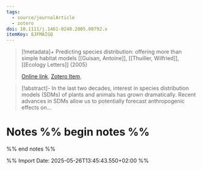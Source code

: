```yaml
---
tags:
  - source/journalArticle
  - zotero
doi: 10.1111/j.1461-0248.2005.00792.x
itemKey: 8JFMAIGQ
---
```

>[!metadata]+
> Predicting species distribution: offering more than simple habitat models
> [[Guisan, Antoine]], [[Thuiller, Wilfried]], 
> [[Ecology Letters]] (2005)
> 
> [Online link](https://onlinelibrary.wiley.com/doi/10.1111/j.1461-0248.2005.00792.x), [Zotero Item](zotero://select/library/items/8JFMAIGQ), 

>[!abstract]-
>In the last two decades, interest in species distribution models (SDMs) of plants and animals has grown dramatically. Recent advances in SDMs allow us to potentially forecast anthropogenic effects on...

# Notes %% begin notes %%

%% end notes %%




%% Import Date: 2025-05-26T13:45:43.550+02:00 %%
